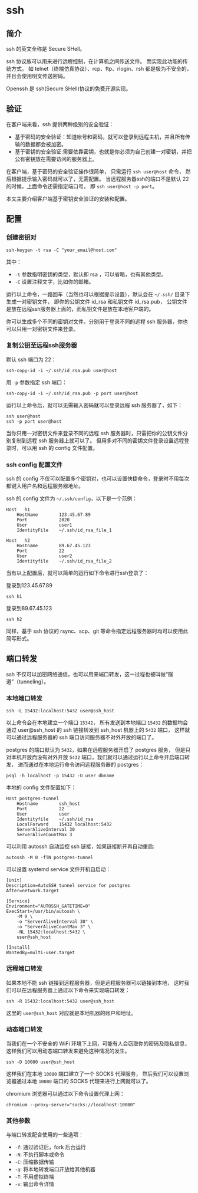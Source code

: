 # ssh

## 简介

ssh 的英文全称是 Secure SHell。

ssh 协议族可以用来进行远程控制，在计算机之间传送文件。
而实现此功能的传统方式，
如 telnet（终端仿真协议）、rcp、ftp、rlogin、rsh 都是极为不安全的，
并且会使用明文传送密码。

Openssh 是 ssh(Secure SHell)协议的免费开源实现。


## 验证

在客户端来看，ssh 提供两种级别的安全验证：

* 基于密码的安全验证：知道帐号和密码，就可以登录到远程主机，并且所有传输的数据都会被加密。
* 基于密钥的安全验证:需要依靠密钥，也就是你必须为自己创建一对密钥，并把公有密钥放在需要访问的服务器上。

在客户端，基于密码的安全验证操作很简单，
只需运行 `ssh user@host` 命令，
然后根据提示输入密码就可以了，无需配置。
当远程服务器ssh的端口不是默认 22 的时候，上面命令还需指定端口号，
即 `ssh user@host -p port`。

本文主要介绍客户端基于密钥安全验证的安装和配置。


## 配置


### 创建密钥对

```
ssh-keygen -t rsa -C "your_email@host.com"
```

其中：

* `-t` 参数指明密钥的类型，默认即 rsa ，可以省略，也有其他类型。
* `-C` 设置注释文字，比如你的邮箱。

运行以上命令，一路回车（当然也可以根据提示设置），默认会在 `~/.ssh/` 目录下生成一对密钥文件，
即你的公钥文件 id\_rsa 和私钥文件 id\_rsa.pub，
公钥文件是放在远程ssh服务器上面的，而私钥文件是放在本地客户端的。

你可以生成多个不同的密钥对文件，分别用于登录不同的远程 ssh 服务器，你也可以只用一对密钥文件来登录。


### 复制公钥至远程ssh服务器

默认 ssh 端口为 22：

```
ssh-copy-id -i ~/.ssh/id_rsa.pub user@host
```

用 `-p` 参数指定 ssh 端口：

```
ssh-copy-id -i ~/.ssh/id_rsa.pub -p port user@host
```

运行以上命令后，就可以无需输入密码就可以登录远程 ssh 服务器了，如下：

```
ssh user@host
ssh -p port user@host
```

当你只用一对密钥文件来登录不同的远程 ssh 服务器时，只需把你的公钥文件分别复制到远程 ssh 服务器上就可以了。
但用多对不同的密钥文件登录设置远程登录时，可以用 ssh 的 config 文件配置。


### ssh config 配置文件

ssh 的 config 不仅可以配置多个密钥对，也可以设置快捷命令，登录时不用每次都键入用户名和远程服务器地址。

ssh 的 config 文件为 `~/.ssh/config`，以下是一个范例：

```
Host   h1
    HostName        123.45.67.89
    Port            2020
    User            user1
    IdentityFile    ~/.ssh/id_rsa_file_1

Host   h2
    Hostname        89.67.45.123
    Port            22
    User            user2
    Identityfile    ~/.ssh/id_rsa_file_2
```

当有以上配置后，就可以简单的运行如下命令进行ssh登录了：

登录到123.45.67.89

```
ssh h1
```

登录到89.67.45.123

```
ssh h2
```

同样，基于 ssh 协议的 rsync、scp、git 等命令指定远程服务器时均可以使用此简写形式。


## 端口转发


ssh 不仅可以加密网络通信，也可以用来端口转发，这一过程也被叫做“隧道”（tunneling）。


### 本地端口转发


```
ssh -L 15432:localhost:5432 user@ssh_host
```

以上命令会在本地建立一个端口 `15342`，
所有发送到本地端口 `15432` 的数据均会通过 user@ssh\_host 的 ssh 链接转发到 ssh\_host 机器上的 `5432` 端口，
这样就可以通过远程服务器的 ssh 端口访问服务器不对外开放的端口了。

postgres 的端口默认为 `5432`，如果在远程服务器开启了 postgres 服务，
但是只对本机开放而没有对外开放 `5432` 端口，我们就可以通过运行以上命令开启端口转发，
进而通过在本地运行命令访问远程服务器的 postgres：

```
psql -h localhost -p 15432 -U user dbname
```

本地的 config 文件配置如下：

```
Host postgres-tunnel
    Hostname        ssh_host
    Port            22
    User            user
    Identityfile    ~/.ssh/id_rsa
    LocalForward    15432 localhost:5432
    ServerAliveInterval 30
    ServerAliveCountMax 3
```

可以利用 autossh 自动监控 ssh 链接，如果链接断开再自动重启:

```
autossh -M 0 -fTN postgres-tunnel
```

可以设置 systemd service 文件开机自启动：

```
[Unit]
Description=AutoSSH tunnel service for postgres
After=network.target

[Service]
Environment="AUTOSSH_GATETIME=0"
ExecStart=/usr/bin/autossh \
    -M 0 \
	-o "ServerAliveInterval 30" \
	-o "ServerAliveCountMax 3" \
	-NL 15432:localhost:5432 \
	user@ssh_host

[Install]
WantedBy=multi-user.target
```


### 远程端口转发

如果本地不能 ssh 链接到远程服务器，但是远程服务器可以链接到本地，
这时我们可以在远程服务器上通过以下命令来实现端口转发：

```
ssh -R 15432:localhost:5432 user@ssh_host
```

这里的 `user@ssh_host` 对应就是本地机器的账户和地址。


### 动态端口转发


当我们在一个不安全的 WiFi 环境下上网，可能有人会窃取你的密码及隐私信息，
这样我们可以用动态端口转发来避免这种情况的发生。

```
ssh -D 10080 user@ssh_host
```

这样我们在本地 `10080` 端口建立了一个 SOCKS 代理服务，
然后我们可以设置浏览器通过本地 `10080` 端口的 SOCKS 代理来进行上网就可以了。

chromium 浏览器可以通过以下命令设置代理上网：

```
chromium --proxy-server="socks://localhost:10080"
```

### 其他参数

与端口转发配合使用的一些选项：

* `-f`: 通过验证后，fork 后台运行
* `-N`: 不执行脚本或命令
* `-C`: 压缩数据传输
* `-g`: 将本地转发端口开放给其他机器
* `-T`: 不用虚拟终端
* `-v`: 输出命令详情

